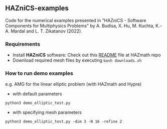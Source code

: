 ## HAZniCS-examples

Code for the numerical examples presented in "HAZniCS - Software Components for Multiphysics Problems" by A. Budisa, X. Hu, M. Kuchta, K.-A. Mardal and L. T. Zikatanov (2022).

### Requirements
- Install **HAZniCS** software: Check out this [README](https://github.com/HAZmathTeam/hazmath/blob/main/examples/haznics/README.md) file at HAZmath repo
- Download required mesh files by executing `bash downloads.sh`

### How to run demo examples
e.g. AMG for the linear elliptic problem (with HAZmath and Hypre)
- with default parameters
```
python3 demo_elliptic_test.py
```
- with specifying mesh parameters
```
python3 demo_elliptic_test.py -dim 3 -N 16 -refine 2
```
